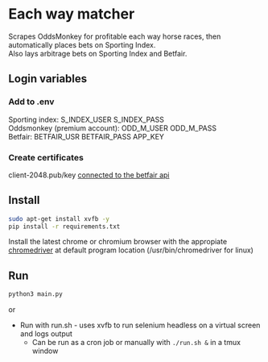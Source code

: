 # Each way matcher

Scrapes OddsMonkey for profitable each way horse races, then automatically
places bets on
Sporting Index.  
Also lays arbitrage bets on Sporting Index and Betfair.

## Login variables

### Add to .env

Sporting index: S_INDEX_USER S_INDEX_PASS  
Oddsmonkey (premium account): ODD_M_USER ODD_M_PASS  
Betfair: BETFAIR_USR BETFAIR_PASS APP_KEY

### Create certificates

client-2048.pub/key [connected to the betfair api](https://docs.developer.betfair.com/display/1smk3cen4v3lu3yomq5qye0ni/Non-Interactive+%28bot%29+login#Non-Interactive(bot)login-LinkingtheCertificatetoYourBetfairAccount)

## Install

```bash
sudo apt-get install xvfb -y
pip install -r requirements.txt
```

Install the latest chrome or chromium browser with the appropiate
[chromedriver](https://chromedriver.chromium.org/downloads) at default program
location (/usr/bin/chromedriver for linux)

## Run

```bash
python3 main.py
```

or

- Run with run.sh - uses xvfb to run selenium headless on a virtual screen and
logs output
  - Can be run as a cron job or manually with ```./run.sh &``` in a tmux window
